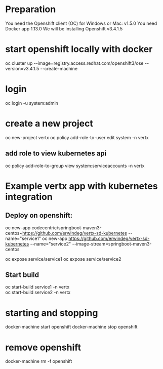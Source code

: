# Preparation
You need the Openshift client (OC) for Windows or Mac: v1.5.0
You need Docker app 1.13.0
We will be installing Openshift v3.4.1.5

# start openshift locally with docker
oc cluster up --image=registry.access.redhat.com/openshift3/ose --version=v3.4.1.5 --create-machine

# login
oc login -u system:admin

# create a new project
oc new-project vertx
oc policy add-role-to-user edit system -n vertx

## add role to view kubernetes api
oc policy add-role-to-group view system:serviceaccounts -n vertx

# Example vertx app with kubernetes integration
## Deploy on openshift:

oc new-app codecentric/springboot-maven3-centos~https://github.com/erwindeg/vertx-sd-kubernetes --name="service1"
oc new-app https://github.com/erwindeg/vertx-sd-kubernetes --name="service2" --image-stream=springboot-maven3-centos

oc expose service/service1
oc expose service/service2


## Start build
oc start-build service1 -n vertx  
oc start-build service2 -n vertx


# starting and stopping
docker-machine start openshift
docker-machine stop openshift

# remove openshift
docker-machine rm -f openshift




